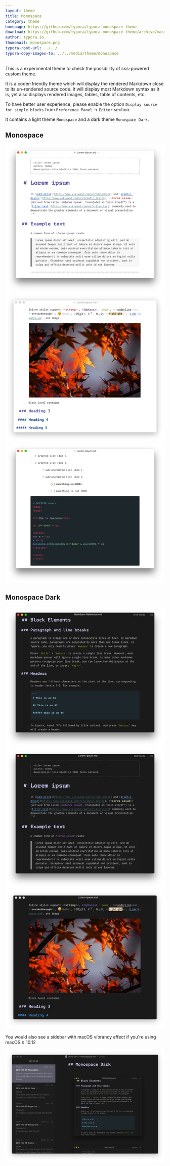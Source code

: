 ```yaml
---
layout: theme
title: Monospace
category: theme
homepage: https://github.com/typora/typora-monospace-theme
download: https://github.com/typora/typora-monospace-theme/archive/master.zip
author: typora.io
thumbnail: monospace.png
typora-root-url: ../../
typora-copy-images-to: ../../media/theme/monospace
---
```


This is a experimental theme to check the possibility of css-powered custom theme.

It is a coder-friendly theme which will display the rendered Markdown close to its un-rendered source code. It will display most Markdown syntax as it is, yet also displays rendered images, tables, table of contents, etc.

To have better user experience, please enable the option `Display source for simple blocks` from `Preference Panel` -> `Editor` section.

It contains a light theme `Monospace` and a dark theme `Monospace Dark`.

## Monospace

![Snip20160917_1](/media/theme/monospace/Snip20160917_1.png) ![Snip20160917_2](/media/theme/monospace/Snip20160917_2.png) ![Snip20160917_3](/media/theme/monospace/Snip20160917_3.png)

## Monospace Dark

 ![Snip20160917_7](/media/theme/monospace/Snip20160917_7.png) ![Snip20160917_4](/media/theme/monospace/Snip20160917_4.png) ![Snip20160917_5](/media/theme/monospace/Snip20160917_5.png)

You would also see a sidebar with macOS vibrancy affect if you're using macOS ≥ 10.12

![Snip20170810_7](/media/theme/monospace/Snip20170810_7.png) 